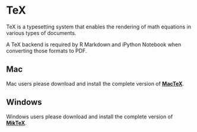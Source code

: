 # **TeX**

TeX is a typesetting system that enables the rendering of math equations in various types of documents.

A TeX backend is required by R Markdown and iPython Notebook when converting those formats to PDF.


## Mac

Mac users please download and install the complete version of [**MacTeX**](http://tug.org/mactex/mactex-download.html).


## Windows

Windows users please download and install the complete version of [**MikTeX**](http://miktex.org/download).
